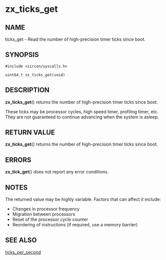 # zx_ticks_get

## NAME

ticks_get - Read the number of high-precision timer ticks since boot.

## SYNOPSIS

```
#include <zircon/syscalls.h>

uint64_t zx_ticks_get(void)
```

## DESCRIPTION

**zx_ticks_get**() returns the number of high-precision timer ticks since boot.

These ticks may be processor cycles, high speed timer, profiling timer, etc.
They are not guaranteed to continue advancing when the system is asleep.

## RETURN VALUE

**zx_ticks_get**() returns the number of high-precision timer ticks since boot.

## ERRORS

**zx_tick_get**() does not report any error conditions.

## NOTES

The returned value may be highly variable. Factors that can affect it include:
- Changes in processor frequency
- Migration between processors
- Reset of the processor cycle counter
- Reordering of instructions (if required, use a memory barrier)

## SEE ALSO

[ticks_per_second](ticks_per_second.md)
